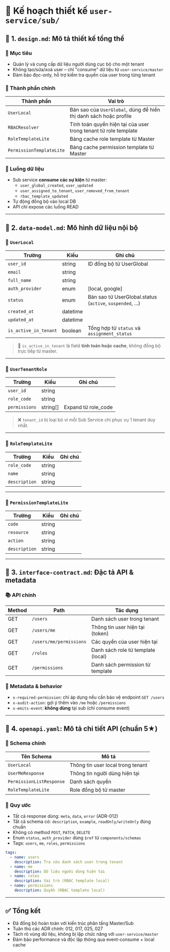 # 📘 Kế hoạch thiết kế `user-service/sub/`

## 🧩 1. `design.md`: Mô tả thiết kế tổng thể

### 🎯 Mục tiêu
- Quản lý và cung cấp dữ liệu người dùng cục bộ cho một tenant
- Không tạo/sửa/xoá user – chỉ "consume" dữ liệu từ `user-service/master`
- Đảm bảo đọc-only, hỗ trợ kiểm tra quyền của user trong từng tenant

### 🔧 Thành phần chính

| Thành phần        | Vai trò                                                                 |
|-------------------|-------------------------------------------------------------------------|
| `UserLocal`       | Bản sao của `UserGlobal`, dùng để hiển thị danh sách hoặc profile       |
| `RBACResolver`    | Tính toán quyền hiện tại của user trong tenant từ role template         |
| `RoleTemplateLite`| Bảng cache role template từ Master                                      |
| `PermissionTemplateLite` | Bảng cache permission template từ Master                        |

### 🔄 Luồng dữ liệu

- Sub service **consume các sự kiện** từ master:
  - `user_global_created`, `user_updated`
  - `user_assigned_to_tenant`, `user_removed_from_tenant`
  - `rbac_template_updated`
- Tự động đồng bộ vào local DB
- API chỉ expose các luồng READ

---

## 🧩 2. `data-model.md`: Mô hình dữ liệu nội bộ

### 🔹 `UserLocal`

| Trường               | Kiểu     | Ghi chú                                                           |
|----------------------|----------|-------------------------------------------------------------------|
| `user_id`            | string   | ID đồng bộ từ UserGlobal                                          |
| `email`              | string   |                                                                   |
| `full_name`          | string   |                                                                   |
| `auth_provider`      | enum     | [local, google]                                                   |
| `status`             | enum     | Bản sao từ UserGlobal.status (`active`, `suspended`, ...)         |
| `created_at`         | datetime |                                                                   |
| `updated_at`         | datetime |                                                                   |
| `is_active_in_tenant`| boolean  | Tổng hợp từ `status` và `assignment_status`                      |

> 🧠 `is_active_in_tenant` là field **tính toán hoặc cache**, không đồng bộ trực tiếp từ master.

---

### 🔹 `UserTenantRole`

| Trường        | Kiểu     | Ghi chú                         |
|---------------|----------|---------------------------------|
| `user_id`     | string   |                                 |
| `role_code`   | string   |                                 |
| `permissions` | string[] | Expand từ role_code             |

> ❌ `tenant_id` bị loại bỏ vì mỗi Sub Service chỉ phục vụ 1 tenant duy nhất.

---

### 🔹 `RoleTemplateLite`

| Trường        | Kiểu     | Ghi chú                         |
|---------------|----------|---------------------------------|
| `role_code`   | string   |                                 |
| `name`        | string   |                                 |
| `description` | string   |                                 |

---

### 🔹 `PermissionTemplateLite`

| Trường        | Kiểu     | Ghi chú                         |
|---------------|----------|---------------------------------|
| `code`        | string   |                                 |
| `resource`    | string   |                                 |
| `action`      | string   |                                 |
| `description` | string   |                                 |

---

## 🧩 3. `interface-contract.md`: Đặc tả API & metadata

### 📚 API chính

| Method | Path                        | Tác dụng                            |
|--------|-----------------------------|-------------------------------------|
| GET    | `/users`                    | Danh sách user trong tenant         |
| GET    | `/users/me`                | Thông tin user hiện tại (token)     |
| GET    | `/users/me/permissions`    | Các quyền của user hiện tại         |
| GET    | `/roles`                   | Danh sách role từ template (local)  |
| GET    | `/permissions`             | Danh sách permission từ template    |

### 📌 Metadata & behavior

- `x-required-permission`: chỉ áp dụng nếu cần bảo vệ endpoint `GET /users`
- `x-audit-action`: gợi ý thêm vào `/me` hoặc `/permissions`
- `x-emits-event`: **không dùng** tại sub (chỉ consume event)

---

## 🧩 4. `openapi.yaml`: Mô tả chi tiết API (chuẩn 5★)

### 🧱 Schema chính

| Tên Schema              | Mô tả                                |
|-------------------------|---------------------------------------|
| `UserLocal`             | Thông tin user local trong tenant     |
| `UserMeResponse`        | Thông tin người dùng hiện tại         |
| `PermissionListResponse`| Danh sách quyền                      |
| `RoleTemplateLite`      | Role đồng bộ từ master                |

### 📐 Quy ước

- Tất cả response dùng: `meta`, `data`, `error` (ADR-012)
- Tất cả schema có: `description`, `example`, `readOnly/writeOnly` đúng chuẩn
- Không có method `POST`, `PATCH`, `DELETE`
- Enum `status`, `auth_provider` dùng `$ref` từ `components/schemas`
- Tags: `users`, `me`, `roles`, `permissions`

```yaml
tags:
  - name: users
    description: Tra cứu danh sách user trong tenant
  - name: me
    description: Dữ liệu người dùng hiện tại
  - name: roles
    description: Vai trò (RBAC template local)
  - name: permissions
    description: Quyền (RBAC template local)
```

---

## ✅ Tổng kết

* Đã đồng bộ hoàn toàn với kiến trúc phân tầng Master/Sub
* Tuân thủ các ADR chính: 012, 017, 025, 027
* Tách rõ vùng dữ liệu, không bị lặp chức năng với `user-service/master`
* Đảm bảo performance và độc lập thông qua event-consume + local cache
